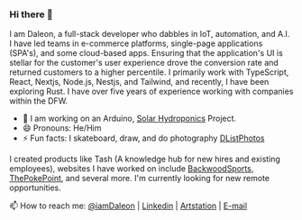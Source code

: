### Hi there 👋

I am Daleon, a full-stack developer who dabbles in IoT, automation, and A.I. I have led teams in e-commerce platforms, single-page applications (SPA's), and some cloud-based apps. Ensuring that the application's UI is stellar for the customer's user experience drove the conversion rate and returned customers to a higher percentile. I primarily work with TypeScript, React, Nextjs, Node.js, Nestjs, and Tailwind, and recently, I have been exploring Rust. I have over five years of experience working with companies within the DFW.

- 🔭 I am working on an Arduino, [Solar Hydroponics](https://github.com/IamDaleon/SolarHydroPonics) Project.
- 😄 Pronouns: He/Him
- ⚡ Fun facts: I skateboard, draw, and do photography [DListPhotos](https://instagram/DListPhotos)

I created products like Tash (A knowledge hub for new hires and existing employees), websites I have worked on include [BackwoodSports](https://backwoodsports.com/), [ThePokePoint](http://thepokepoint.com/), and several more. 
I'm currently looking for new remote opportunities. 

📫 How to reach me: [@iamDaleon](https://twitter.com/iamDaleon) | [Linkedin](https://www.linkedin.com/in/daleonlisthrop/) | [Artstation](https://iamdaleon.artstation.com) | [E-mail](mailto:daleon86@gmail.com) 
